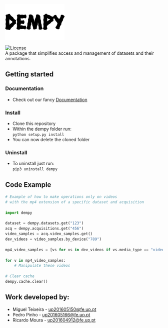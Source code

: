 ![](assets/logo.png)

[![License](https://img.shields.io/badge/License-MIT-green.svg)](https://opensource.org/licenses/MIT)  
A package that simplifies access and management of datasets and their annotations.

## Getting started

### Documentation
* Check out our fancy [Documentation](https://miguelalexbt.github.io/dempy/)

### Install

* Clone this repository
* Within the dempy folder run:  
```python setup.py install```
* You can now delete the cloned folder

### Uninstall
* To uninstall just run:  
```pip3 uninstall dempy```

## Code Example
```python
# Example of how to make operations only on videos
# with the mp4 extension of a specific dataset and acquisition

import dempy

dataset = dempy.datasets.get("123")
acq = dempy.acquisitions.get("456")
video_samples = acq.video_samples.get()
dev_videos = video_samples.by_device("789")

mp4_video_samples = [vs for vs in dev_videos if vs.media_type == "video/mp4"]

for v in mp4_video_samples:
    # Manipulate these videos

# Clear cache
dempy.cache.clear()
```

## Work developed by:
* Miguel Teixeira - up201605150@fe.up.pt
* Pedro Pinho - up201605166@fe.up.pt
* Ricardo Moura - up201604912@fe.up.pt
